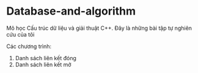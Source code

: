 # Database-and-algorithm
Mô học Cấu trúc dữ liệu và giải thuật C++.
Đây là những bài tập tự nghiên cứu của tôi

Các chương trình:
1. Danh sách liên kết đóng
2. Danh sách liên kết mở
